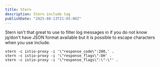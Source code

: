 ```yaml
---
title: Stern
description: Stern include tag
publishDate: "2025-08-13T21:05:00Z"
---
```

Stern isn't that great to use to filter log messages in if you do not know jq/don't have JSON format available but it is possible to escape characters when you use include.
```shell
stern -c istio-proxy -i '\"response_code\":200,' .
stern -c istio-proxy -i '\"response_flags\":UH' .
stern -c istio-proxy -i '\"response_flags\":\"-\"' .
```
